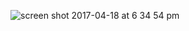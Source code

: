 ![screen shot 2017-04-18 at 6 34 54 pm](https://cloud.githubusercontent.com/assets/116972/25126814/1514bf08-2466-11e7-9c50-6337f398dfa7.png)

